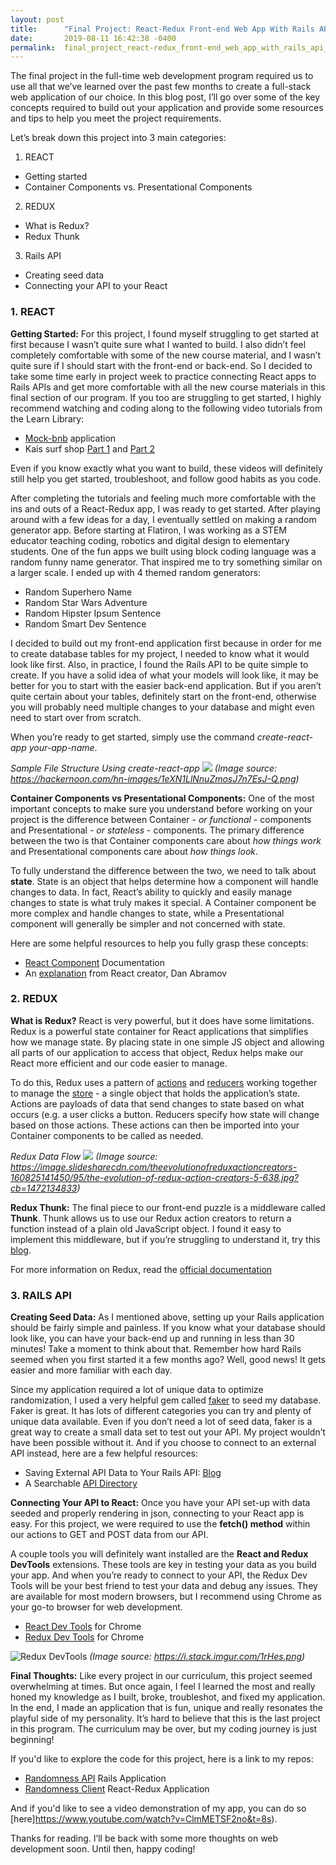 ```yaml
---
layout: post
title:      "Final Project: React-Redux Front-end Web App With Rails API Back-end"
date:       2019-08-11 16:42:38 -0400
permalink:  final_project_react-redux_front-end_web_app_with_rails_api_back-end
---
```



The final project in the full-time web development program required us to use all that we’ve learned over the past few months to create a full-stack web application of our choice.  In this blog post, I’ll go over some of the key concepts required to build out your application and provide some resources and tips to help you meet the project requirements.

Let’s break down this project into 3 main categories:

1. REACT
* Getting started
* Container Components vs. Presentational Components

2. REDUX
* What is Redux?
* Redux Thunk

3. Rails API
* Creating seed data
* Connecting your API to your React


### **1. REACT**

**Getting Started:** For this project, I found myself struggling to get started at first because I wasn’t quite sure what I wanted to build.  I also didn’t feel completely comfortable with some of the new course material, and I wasn’t quite sure if I should start with the front-end or back-end.  So I decided to take some time early in project week to practice connecting React apps to Rails APIs and get more comfortable with all the new course materials in this final section of our program.  If you too are struggling to get started, I highly recommend watching and coding along to the following video tutorials from the Learn Library:

* [Mock-bnb](https://www.youtube.com/watch?v=cRuJCeXZadM) application
* Kais surf shop [Part 1](https://www.youtube.com/watch?v=nnqmLFop8Cg) and [Part 2](https://www.youtube.com/watch?v=9KrrlWy1E_A)

Even if you know exactly what you want to build, these videos will definitely still help you get started, troubleshoot, and follow good habits as you code.  

After completing the tutorials and feeling much more comfortable with the ins and outs of a React-Redux app, I was ready to get started.  After playing around with a few ideas for a day, I eventually settled on making a random generator app.  Before starting at Flatiron, I was working as a STEM educator teaching coding, robotics and digital design to elementary students.  One of the fun apps we built using block coding language was a random funny name generator.  That inspired me to try something similar on a larger scale.  I ended up with 4 themed random generators:
* Random Superhero Name
* Random Star Wars Adventure
* Random Hipster Ipsum Sentence
* Random Smart Dev Sentence

I decided to build out my front-end application first because in order for me to create database tables for my project, I needed to know what it would look like first.  Also, in practice, I found the Rails API to be quite simple to create.  If you have a solid idea of what your models will look like, it may be better for you to start with the easier back-end application.  But if you aren’t quite certain about your tables, definitely start on the front-end, otherwise you will probably need multiple changes to your database and might even need to start over from scratch.  

When you’re ready to get started, simply use the command *create-react-app your-app-name*.  

*Sample File Structure Using create-react-app*
![](https://hackernoon.com/hn-images/1*eXN1LlNnuZmosJ7n7EsJ-Q.png)
*(Image source: https://hackernoon.com/hn-images/1eXN1LlNnuZmosJ7n7EsJ-Q.png)*

**Container Components vs Presentational Components:** One of the most important concepts to make sure you understand before working on your project is the difference between Container - *or functional* - components and Presentational - *or stateless* - components.  The primary difference between the two is that  Container components care about *how things work* and Presentational components care about *how things look*.  

To fully understand the difference between the two, we need to talk about **state**.  State is an object that helps determine how a component will handle changes to data.  In fact, React’s ability to quickly and easily manage changes to state is what truly makes it special.  A Container component be more complex and handle changes to state, while a Presentational component will generally be simpler and not concerned with state.  

Here are some helpful resources to help you fully grasp these concepts:
* [React Component](https://reactjs.org/docs/react-component.html) Documentation
* An [explanation](https://medium.com/@dan_abramov/smart-and-dumb-components-7ca2f9a7c7d0#.ezqa6w143) from React creator, Dan Abramov

### **2. REDUX**

**What is Redux?**  React is very powerful, but it does have some limitations.  Redux is a powerful state container for React applications that simplifies how we manage state.  By placing state in one simple JS object and allowing all parts of our application to access that object, Redux helps make our React more efficient and our code easier to manage.  

To do this, Redux uses a pattern of [actions](https://redux.js.org/basics/actions) and [reducers](https://redux.js.org/basics/reducers) working together to manage the [store](https://redux.js.org/basics/store) - a single object that holds the application’s state.  Actions are payloads of data that send changes to state based on what occurs (e.g. a user clicks a button.  Reducers specify how state will change based on those actions.  These actions can then be imported into your Container components to be called as needed.

*Redux Data Flow*
![](https://image.slidesharecdn.com/theevolutionofreduxactioncreators-160825141450/95/the-evolution-of-redux-action-creators-5-638.jpg?cb=1472134833)
*(Image source: https://image.slidesharecdn.com/theevolutionofreduxactioncreators-160825141450/95/the-evolution-of-redux-action-creators-5-638.jpg?cb=1472134833)*

**Redux Thunk:** The final piece to our front-end puzzle is a middleware called **Thunk**.  Thunk allows us to use our Redux action creators to return a function instead of a plain old JavaScript object.  I found it easy to implement this middleware, but if you’re struggling to understand it, try this [blog](https://daveceddia.com/what-is-a-thunk/).

For more information on Redux, read the [official documentation](https://redux.js.org/introduction/getting-started)

### **3. RAILS API**

**Creating Seed Data:** As I mentioned above, setting up your Rails application should be fairly simple and painless.  If you know what your database should look like, you can have your back-end up and running in less than 30 minutes!  Take a moment to think about that.  Remember how hard Rails seemed when you first started it a few months ago?  Well, good news!  It gets easier and more familiar with each day.  

Since my application required a lot of unique data to optimize randomization, I used a very helpful gem called [faker](https://github.com/faker-ruby/faker) to seed my database.  Faker is great.  It has lots of different categories you can try and plenty of unique data available.  Even if you don’t need a lot of seed data, faker is a great way to create a small data set to test out your API.  My project wouldn’t have been possible without it.  And if you choose to connect to an external API instead, here are a few helpful resources:
* Saving External API Data to Your Rails API: [Blog](https://itnext.io/saving-external-api-data-to-your-own-rails-api-fad0fa75066) 
* A Searchable [API Directory](https://www.programmableweb.com/apis/directory)

**Connecting Your API to React:** Once you have your API set-up with data seeded and properly rendering in json, connecting to your React app is easy.  For this project, we were required to use the **fetch() method** within our actions to GET and POST data from our API.  

A couple tools you will definitely want installed are the **React and Redux DevTools** extensions.  These tools are key in testing your data as you build your app.  And when you’re ready to connect to your API, the Redux Dev Tools will be your best friend to test your data and debug any issues.  They are available for most modern browsers, but I recommend using Chrome as your go-to browser for web development.  
* [React Dev Tools](https://chrome.google.com/webstore/detail/react-developer-tools/fmkadmapgofadopljbjfkapdkoienihi?hl=en) for Chrome
* [Redux Dev Tools](https://chrome.google.com/webstore/detail/redux-devtools/lmhkpmbekcpmknklioeibfkpmmfibljd?hl=en) for Chrome

![Redux DevTools](https://i.stack.imgur.com/1rHes.png)
*(Image source: https://i.stack.imgur.com/1rHes.png)*

**Final Thoughts:** Like every project in our curriculum, this project seemed overwhelming at times.  But once again, I feel I learned the most and really honed my knowledge as I built, broke, troubleshot, and fixed my application.  In the end, I made an application that is fun, unique and really resonates the playful side of my personality.  It’s hard to believe that this is the last project in this program.  The curriculum may be over, but my coding journey is just beginning!

If you'd like to explore the code for this project, here is a link to my repos:
* [Randomness API](https://github.com/sachinm78/Randomness-api) Rails Application
* [Randomness Client](https://github.com/sachinm78/Randomness-client) React-Redux Application

And if you'd like to see a video demonstration of my app, you can do so [here]https://www.youtube.com/watch?v=ClmMETSF2no&t=8s).

Thanks for reading.  I’ll be back with some more thoughts on web development soon.  Until then, happy coding!  

